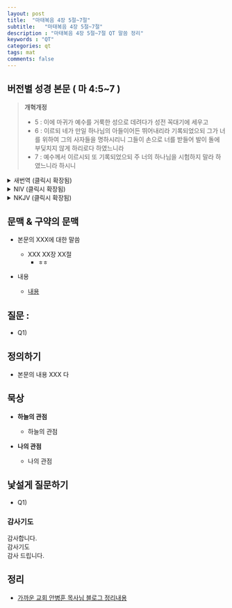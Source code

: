 ```yaml
---
layout: post
title:  "마태복음 4장 5절~7절"
subtitle:   "마태복음 4장 5절~7절"
description : "마태복음 4장 5절~7절 QT 말씀 정리"
keywords : "QT"
categories: qt
tags: mat
comments: false
---
```


## 버전별 성경 본문 ( 마 4:5~7 )

> **개혁개정**
>* 5 : 이에 마귀가 예수를 거룩한 성으로 데려다가 성전 꼭대기에 세우고
>* 6 : 이르되 네가 만일 하나님의 아들이어든 뛰어내리라 기록되었으되 그가 너를 위하여 그의 사자들을 명하시리니 그들이 손으로 너를 받들어 발이 돌에 부딪치지 않게 하리로다 하였느니라
>* 7 : 예수께서 이르시되 또 기록되었으되 주 너의 하나님을 시험하지 말라 하였느니라 하시니

<details>
<summary> 새번역 (클릭시 확장됨)</summary>
<div markdown="1">

>* 5 : 그 때에 악마는 예수를 그 거룩한 도성으로 데리고 가서, 성전 꼭대기에 세우고
>* 6 : 말하였다. "네가 하나님의 아들이거든, 여기에서 뛰어내려 보아라. 성경에 기록하기를 '하나님이 너를 위하여 자기 천사들에게 명하실 것이다' 그리고 '그들이 손으로 너를 떠받쳐서, 너의 발이 돌에 부딪치지 않게 할 것이다' 하였다."
>* 7 : 예수께서 악마에게 말씀하셨다. "또 성경에 기록하기를 '주 너의 하나님을 시험하지 말아라' 하였다."
</div>
</details>

<details>
<summary> NIV (클릭시 확장됨)</summary>
<div markdown="1">

>* 5 : Then the devil took him to the holy city and had him stand on the highest point of the temple.
>* 6 : “If you are the Son of God,” he said, “throw yourself down. For it is written: “ ‘He will command his angels concerning you, and they will lift you up in their hands,
so that you will not strike your foot against a stone.’ ”
>* 7 : Jesus answered him, “It is also written: ‘Do not put the Lord your God to the test.’ ”
</div>
</details>

<details>
<summary> NKJV (클릭시 확장됨)</summary>
<div markdown="1">

>* 5 : Then the devil took Him up into the holy city, set Him on the pinnacle of the temple,
>* 6 : and said to Him, “If You are the Son of God, throw Yourself down. For it is written: ‘He shall give His angels charge over you,’ and, In their hands they shall bear you up, Lest you dash your foot against a stone.’ ”
>* 7 : Jesus said to him, “It is written again, ‘You shall not tempt the Lord your God.’ ”
</div>
</details>

## 문맥 & 구약의 문맥 

* 본문의 XXX에 대한 말씀
    - XXX XX장 XX절
        * `ㅎㅎ` 

* 내용 
    - [내용](링크) 

## 질문 :

* Q1) 

## 정의하기

* 본문의 내용 XXX 다

## 묵상

* **하늘의 관점**  
    - 하늘의 관점
  
* **나의 관점**
    - 나의 관점

## 낯설게 질문하기

* Q1) 

### 감사기도

감사합니다.  
감사기도  
감사 드립니다.  

## 정리
* [가까운 교회 안병훈 목사님 블로그 정리내용](https://blog.naver.com/tolerance2018)


